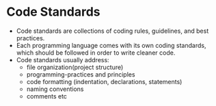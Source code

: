 # Code Standards

+ Code standards are collections of coding rules, guidelines, and best practices. 
+ Each programming language comes with its own coding standards, which should be followed in order to write cleaner code. 
+ Code standards usually address:
    + file organization(project structure)
    + programming-practices and principles
    + code formatting (indentation, declarations, statements)
    + naming conventions
    + comments etc


